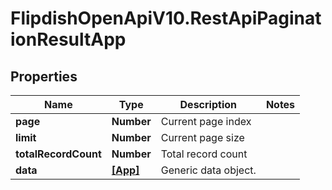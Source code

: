 # FlipdishOpenApiV10.RestApiPaginationResultApp

## Properties
Name | Type | Description | Notes
------------ | ------------- | ------------- | -------------
**page** | **Number** | Current page index | 
**limit** | **Number** | Current page size | 
**totalRecordCount** | **Number** | Total record count | 
**data** | [**[App]**](App.md) | Generic data object. | 



